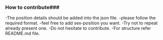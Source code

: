 ### How to contribute###

-The position details should be added into the json file.
-please follow the required format.
-feel free to add sex-position you want.
-Try not to repeat already present one.
-Do not hesitate to contribute.
-For structure refer README.md file.

